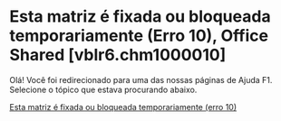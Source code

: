 
# Esta matriz é fixada ou bloqueada temporariamente (Erro 10), Office Shared [vblr6.chm1000010]

Olá! Você foi redirecionado para uma das nossas páginas de Ajuda F1. Selecione o tópico que estava procurando abaixo.

[Esta matriz é fixada ou bloqueada temporariamente (erro 10)](http://msdn.microsoft.com/library/075c8897-c6e6-839f-a372-1e2249fc99e8%28Office.15%29.aspx)
